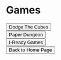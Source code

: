<html>
<p>
<h1>
Games
</h1>
</p>
<button onclick="window.location.href = 'Cubes.html';">Dodge The Cubes</button>
<br>
<button onclick="window.location.href = 'https://replit.com/@PuzzleBoi98/Paper-Dungeon-layer-1?v=1';">Paper Dungeon</button>
<br>
<button onclick="window.location.href = 'iready.html';">I-Ready Games</button>
<br>
<button onclick="window.location.href = 'index';">Back to Home Page</button>
</html>
